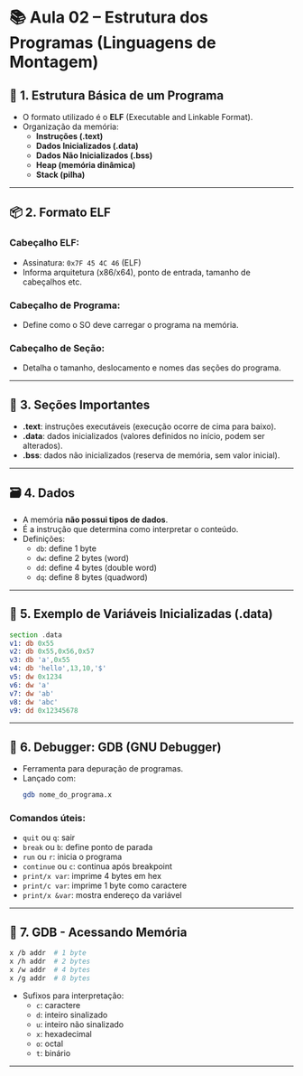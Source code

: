 # 📚 Aula 02 – Estrutura dos Programas (Linguagens de Montagem)

## 🧱 1. Estrutura Básica de um Programa

- O formato utilizado é o **ELF** (Executable and Linkable Format).
- Organização da memória:
  - **Instruções (.text)**
  - **Dados Inicializados (.data)**
  - **Dados Não Inicializados (.bss)**
  - **Heap (memória dinâmica)**
  - **Stack (pilha)**

---

## 📦 2. Formato ELF

### Cabeçalho ELF:
- Assinatura: `0x7F 45 4C 46` (ELF)
- Informa arquitetura (x86/x64), ponto de entrada, tamanho de cabeçalhos etc.

### Cabeçalho de Programa:
- Define como o SO deve carregar o programa na memória.

### Cabeçalho de Seção:
- Detalha o tamanho, deslocamento e nomes das seções do programa.

---

## 🧠 3. Seções Importantes

- **.text**: instruções executáveis (execução ocorre de cima para baixo).
- **.data**: dados inicializados (valores definidos no início, podem ser alterados).
- **.bss**: dados não inicializados (reserva de memória, sem valor inicial).

---

## 🗃️ 4. Dados

- A memória **não possui tipos de dados**.
- É a instrução que determina como interpretar o conteúdo.
- Definições:
  - `db`: define 1 byte
  - `dw`: define 2 bytes (word)
  - `dd`: define 4 bytes (double word)
  - `dq`: define 8 bytes (quadword)

---

## 💾 5. Exemplo de Variáveis Inicializadas (.data)

```asm
section .data
v1: db 0x55
v2: db 0x55,0x56,0x57
v3: db 'a',0x55
v4: db 'hello',13,10,'$'
v5: dw 0x1234
v6: dw 'a'
v7: dw 'ab'
v8: dw 'abc'
v9: dd 0x12345678
```

---

## 🐞 6. Debugger: GDB (GNU Debugger)

- Ferramenta para depuração de programas.
- Lançado com:
  ```bash
  gdb nome_do_programa.x
  ```

### Comandos úteis:
- `quit` ou `q`: sair
- `break` ou `b`: define ponto de parada
- `run` ou `r`: inicia o programa
- `continue` ou `c`: continua após breakpoint
- `print/x var`: imprime 4 bytes em hex
- `print/c var`: imprime 1 byte como caractere
- `print/x &var`: mostra endereço da variável

---

## 🔬 7. GDB - Acessando Memória

```bash
x /b addr  # 1 byte
x /h addr  # 2 bytes
x /w addr  # 4 bytes
x /g addr  # 8 bytes
```

- Sufixos para interpretação:
  - `c`: caractere
  - `d`: inteiro sinalizado
  - `u`: inteiro não sinalizado
  - `x`: hexadecimal
  - `o`: octal
  - `t`: binário

---


